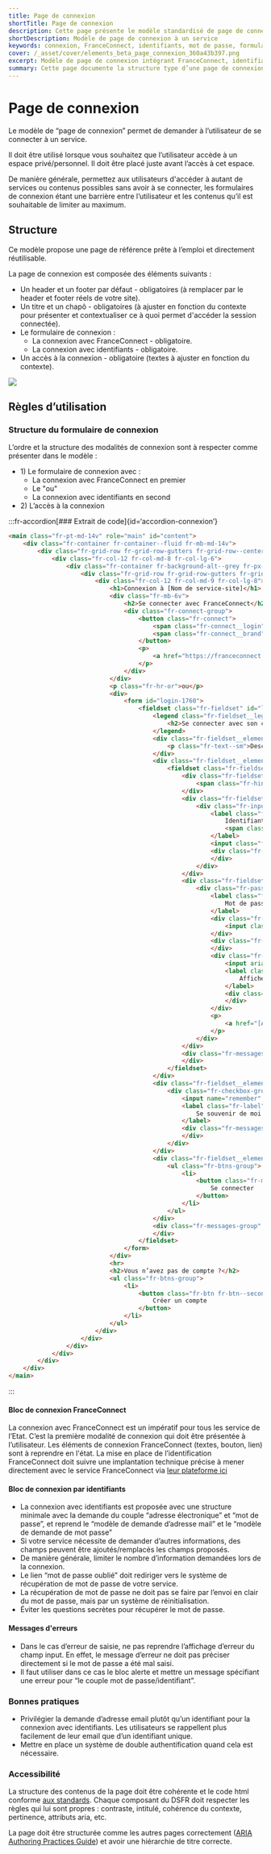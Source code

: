 ```yaml
---
title: Page de connexion
shortTitle: Page de connexion
description: Cette page présente le modèle standardisé de page de connexion à utiliser pour l’accès à un espace personnel d’un service public, incluant FranceConnect, identifiants et recommandations d’accessibilité.
shortDescription: Modèle de page de connexion à un service
keywords: connexion, FranceConnect, identifiants, mot de passe, formulaire, DSFR, accessibilité, sécurité, espace privé
cover: /_asset/cover/elements_beta_page_connexion_360a43b397.png
excerpt: Modèle de page de connexion intégrant FranceConnect, identifiants, mot de passe et bonnes pratiques d’accessibilité.
summary: Cette page documente la structure type d’une page de connexion pour les services numériques de l’État. Elle propose une implémentation compatible DSFR avec priorité à FranceConnect, puis à la connexion par identifiants. Des recommandations sont fournies pour l’accessibilité, la sécurité (mot de passe oublié, double authentification) et la clarté des messages d’erreur. Le modèle vise à minimiser les frictions tout en garantissant la conformité technique et réglementaire.
---
```


# Page de connexion

Le modèle de “page de connexion” permet de demander à l’utilisateur de se connecter à un service.

Il doit être utilisé lorsque vous souhaitez que l’utilisateur accède à un espace privé/personnel. Il doit être placé juste avant l’accès à cet espace.

De manière générale, permettez aux utilisateurs d'accéder à autant de services ou contenus possibles sans avoir à se connecter, les formulaires de connexion étant une barrière entre l’utilisateur et les contenus qu’il est souhaitable de limiter au maximum.

## Structure

Ce modèle propose une page de référence prête à l’emploi et directement réutilisable.

La page de connexion est composée des éléments suivants :
- Un header et un footer par défaut - obligatoires (à remplacer par le header et footer réels de votre site).
- Un titre et un chapô - obligatoires (à ajuster en fonction du contexte pour présenter et contextualiser ce à quoi permet d'accéder la session connectée).
- Le formulaire de connexion :
    - La connexion avec FranceConnect - obligatoire.
    - La connexion avec identifiants - obligatoire.
- Un accès à la connexion - obligatoire (textes à ajuster en fonction du contexte).

![](/_asset/Capture_d_ecran_2022_06_13_a_13_04_29_51b20969a5.png)

## Règles d’utilisation

### Structure du formulaire de connexion

L’ordre et la structure des modalités de connexion sont à respecter comme présenter dans le modèle :
- 1\) Le formulaire de connexion avec :
    - La connexion avec FranceConnect en premier
    - Le "ou"
    - La connexion avec identifiants en second
- 2\) L’accès à la connexion

:::fr-accordion[### Extrait de code]{id=‘accordion-connexion’}
```html
<main class="fr-pt-md-14v" role="main" id="content">
    <div class="fr-container fr-container--fluid fr-mb-md-14v">
        <div class="fr-grid-row fr-grid-row-gutters fr-grid-row--center">
            <div class="fr-col-12 fr-col-md-8 fr-col-lg-6">
                <div class="fr-container fr-background-alt--grey fr-px-md-0 fr-py-10v fr-py-md-14v">
                    <div class="fr-grid-row fr-grid-row-gutters fr-grid-row--center">
                        <div class="fr-col-12 fr-col-md-9 fr-col-lg-8">
                            <h1>Connexion à [Nom de service-site]</h1>
                            <div class="fr-mb-6v">
                                <h2>Se connecter avec FranceConnect</h2>
                                <div class="fr-connect-group">
                                    <button class="fr-connect">
                                        <span class="fr-connect__login">S’identifier avec</span>
                                        <span class="fr-connect__brand">FranceConnect</span>
                                    </button>
                                    <p>
                                        <a href="https://franceconnect.gouv.fr/" target="_blank" rel="noopener" title="Qu’est ce que FranceConnect ? - nouvelle fenêtre">Qu’est ce que FranceConnect ?</a>
                                    </p>
                                </div>
                            </div>
                            <p class="fr-hr-or">ou</p>
                            <div>
                                <form id="login-1760">
                                    <fieldset class="fr-fieldset" id="login-1760-fieldset" aria-labelledby="login-1760-fieldset-legend login-1760-fieldset-messages">
                                        <legend class="fr-fieldset__legend" id="login-1760-fieldset-legend">
                                            <h2>Se connecter avec son compte</h2>
                                        </legend>
                                        <div class="fr-fieldset__element">
                                            <p class="fr-text--sm">Description — Lorem ipsum dolor sit amet, consectetur adipiscing elit.</p>
                                        </div>
                                        <div class="fr-fieldset__element">
                                            <fieldset class="fr-fieldset" id="credentials" aria-labelledby="credentials-messages">
                                                <div class="fr-fieldset__element">
                                                    <span class="fr-hint-text">Sauf mention contraire, tous les champs sont obligatoires.</span>
                                                </div>
                                                <div class="fr-fieldset__element">
                                                    <div class="fr-input-group">
                                                        <label class="fr-label" for="username-1757">
                                                            Identifiant
                                                            <span class="fr-hint-text">Format attendu : nom@domaine.fr</span>
                                                        </label>
                                                        <input class="fr-input" autocomplete="username" aria-required="true" aria-describedby="username-1757-messages" name="username" id="username-1757" type="text">
                                                        <div class="fr-messages-group" id="username-1757-messages" aria-live="assertive">
                                                        </div>
                                                    </div>
                                                </div>
                                                <div class="fr-fieldset__element">
                                                    <div class="fr-password" id="password-1758">
                                                        <label class="fr-label" for="password-1758-input">
                                                            Mot de passe
                                                        </label>
                                                        <div class="fr-input-wrap">
                                                            <input class="fr-password__input fr-input" aria-describedby="password-1758-input-messages" aria-required="true" name="password" autocomplete="current-password" id="password-1758-input" type="password">
                                                        </div>
                                                        <div class="fr-messages-group" id="password-1758-input-messages" aria-live="assertive">
                                                        </div>
                                                        <div class="fr-password__checkbox fr-checkbox-group fr-checkbox-group--sm">
                                                            <input aria-label="Afficher le mot de passe" id="password-1758-show" type="checkbox" aria-describedby="password-1758-show-messages">
                                                            <label class="fr-password__checkbox fr-label" for="password-1758-show">
                                                                Afficher
                                                            </label>
                                                            <div class="fr-messages-group" id="password-1758-show-messages" aria-live="assertive">
                                                            </div>
                                                        </div>
                                                        <p>
                                                            <a href="[À MODIFIER - url de la page de récupération]" class="fr-link">Mot de passe oublié ?</a>
                                                        </p>
                                                    </div>
                                                </div>
                                                <div class="fr-messages-group" id="credentials-messages" aria-live="assertive">
                                                </div>
                                            </fieldset>
                                        </div>
                                        <div class="fr-fieldset__element">
                                            <div class="fr-checkbox-group fr-checkbox-group--sm">
                                                <input name="remember" id="remember-1759" type="checkbox" aria-describedby="remember-1759-messages">
                                                <label class="fr-label" for="remember-1759">
                                                    Se souvenir de moi
                                                </label>
                                                <div class="fr-messages-group" id="remember-1759-messages" aria-live="assertive">
                                                </div>
                                            </div>
                                        </div>
                                        <div class="fr-fieldset__element">
                                            <ul class="fr-btns-group">
                                                <li>
                                                    <button class="fr-mt-2v fr-btn">
                                                        Se connecter
                                                    </button>
                                                </li>
                                            </ul>
                                        </div>
                                        <div class="fr-messages-group" id="login-1760-fieldset-messages" aria-live="assertive">
                                        </div>
                                    </fieldset>
                                </form>
                            </div>
                            <hr>
                            <h2>Vous n’avez pas de compte ?</h2>
                            <ul class="fr-btns-group">
                                <li>
                                    <button class="fr-btn fr-btn--secondary">
                                        Créer un compte
                                    </button>
                                </li>
                            </ul>
                        </div>
                    </div>
                </div>
            </div>
        </div>
    </div>
</main>
```
:::

#### Bloc de connexion FranceConnect

La connexion avec FranceConnect est un impératif pour tous les service de l’Etat. C’est la première modalité de connexion qui doit être présentée à l’utilisateur. Les éléments de connexion FranceConnect (textes, bouton, lien) sont à reprendre en l'état. La mise en place de l’identification FranceConnect doit suivre une implantation technique précise à mener directement avec le service FranceConnect via [leur plateforme ici](https://franceconnect.gouv.fr/partenaires)

#### Bloc de connexion par identifiants

- La connexion avec identifiants est proposée avec une structure minimale avec la demande du couple “adresse électronique” et “mot de passe”, et reprend le “modèle de demande d’adresse mail” et le “modèle de demande de mot passe”
- Si votre service nécessite de demander d’autres informations, des champs peuvent être ajoutés/remplacés les champs proposés.
- De manière générale, limiter le nombre d’information demandées lors de la connexion.
- Le lien “mot de passe oublié” doit rediriger vers le système de récupération de mot de passe de votre service.
- La récupération de mot de passe ne doit pas se faire par l’envoi en clair du mot de passe, mais par un système de réinitialisation.
- Éviter les questions secrètes pour récupérer le mot de passe.

#### Messages d'erreurs

- Dans le cas d’erreur de saisie, ne pas reprendre l’affichage d’erreur du champ input. En effet, le message d’erreur ne doit pas préciser directement si le mot de passe a été mal saisi.
- Il faut utiliser dans ce cas le bloc alerte et mettre un message spécifiant une erreur pour “le couple mot de passe/identifiant”.

### Bonnes pratiques

- Privilégier la demande d’adresse email plutôt qu’un identifiant pour la connexion avec identifiants. Les utilisateurs se rappellent plus facilement de leur email que d’un identifiant unique.
- Mettre en place un système de double authentification quand cela est nécessaire.

### Accessibilité

La structure des contenus de la page doit être cohérente et le code html conforme [aux standards](https://validator.w3.org/). Chaque composant du DSFR doit respecter les règles qui lui sont propres : contraste, intitulé, cohérence du contexte, pertinence, attributs aria, etc.

La page doit être structurée comme les autres pages correctement ([ARIA Authoring Practices Guide](https://www.w3.org/TR/wai-aria-practices/examples/landmarks/HTML5.html)) et avoir une hiérarchie de titre correcte.
